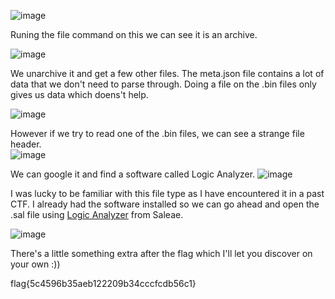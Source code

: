 ![image](https://user-images.githubusercontent.com/80063008/166224704-210f794b-bf43-4981-9ef6-48a9857f3509.png)

Runing the file command on this we can see it is an archive.

![image](https://user-images.githubusercontent.com/80063008/166225133-2598d379-7f3c-41d5-ad3a-fe987cfc556d.png)

We unarchive it and get a few other files. The meta.json file contains a lot of data that we don't need to parse through. Doing a file on the .bin files only gives us data which doens't help. 

![image](https://user-images.githubusercontent.com/80063008/166225184-3f841175-89e2-4682-9a85-6d5ae3637191.png)

However if we try to read one of the .bin files, we can see a strange file header.  
![image](https://user-images.githubusercontent.com/80063008/166225361-30784b88-55f3-47e3-bd56-4f85ca007fad.png)

We can google it and find a software called Logic Analyzer.
![image](https://user-images.githubusercontent.com/80063008/166225545-9a492aea-63c4-47d8-9010-226ad71e2a9d.png)

I was lucky to be familiar with this file type as I have encountered it in a past CTF. I already had the software installed so we can go ahead and open the .sal file using [Logic Analyzer](https://www.saleae.com/downloads/) from Saleae.

![image](https://user-images.githubusercontent.com/80063008/166225706-fba7cd57-9d31-4f82-a28f-665afefe32e0.png)

There's a little something extra after the flag which I'll let you discover on your own :))

flag{5c4596b35aeb122209b34cccfcdb56c1}
